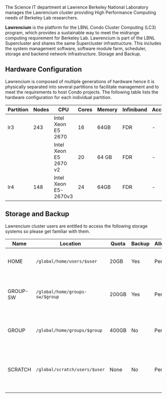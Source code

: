 The Science IT department at Lawrence Berkeley National Laboratory manages the Lawrencium cluster providing High Performance Computing needs of Berkeley Lab researchers.

**Lawrencium** is the platform for the LBNL Condo Cluster Computing (LC3) program, which provides a sustainable way to meet the midrange computing requirement for Berkeley Lab. Lawrencium is part of the LBNL Supercluster and shares the same Supercluster infrastructure. This includes the system management software, software module farm, scheduler, storage and backend network infrastructure.
Storage and Backup.

## Hardware Configuration

Lawrencium is composed of multiple generations of hardware hence it is physically separated into several partitions to facilitate management and to meet the requirements to host Condo projects. The following table lists the hardware configuration for each individual partition.


| Partition | Nodes | CPU | Cores | Memory | Infiniband | Accelerator | 
| --------- | ----- | --- | ----- | ------ | ---------- | ----------- |
| lr3       | 243   | Intel Xeon E5 2670 | 16 | 64GB | FDR | -  |
|           |       | Intel Xeon E5 2670 v2 | 20 | 64 GB | FDR | - |
| lr4 | 148 | Intel Xeon E5-2670v3 | 24 | 64GB | FDR | - |



## Storage and Backup

Lawrencium cluster users are entitled to access the following storage systems so please get familiar with them.

| Name | Location | Quota | Backup | Allocation | Description |
| ---- | -------- | ----- | ------ | ---------- | ----------- |
| HOME | `/global/home/users/$user` | 20GB | Yes | Per User | Home directory for permanant data storage |
| GROUP-SW | `/global/home/groups-sw/$group` | 200GB | Yes | Per Group | Group directory for software and data sharing with backup |
| GROUP | `/global/home/groups/$group` | 400GB | No | Per Group | Group directory for data sharing without backup |
| SCRATCH | `/global/scratch/users/$user` | None | No | Per User | Scratch directory with Lustre high performance parallel file system |




